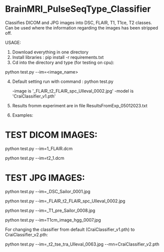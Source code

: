 # BrainMRI_PulseSeqType_Classifier
Classifies DICOM and JPG images into DSC, FLAIR, T1, T1ce, T2 classes. Can be used where the information regarding the images has been stripped off.

USAGE:
1) Download everything in one directory
2) Install libraries : pip install -r requirements.txt
3) Cd into the directory and type (for testing on cpu):

python test.py --im=<image_name>


4) Default setting run with command : 
python test.py 

    -image is '_FLAIR_t2_FLAIR_spc_Ulleval_0002.jpg'
    -model is 'CraiClassifier_v1.pth'


5) Results fromm experiment are in file ResultsFromExp_05012023.txt

6) Examples:


TEST DICOM IMAGES:
=================

python test.py --im=1_FLAIR.dcm

python test.py --im=t2_1.dcm


TEST JPG IMAGES:
==============

python test.py --im=_DSC_Sailor_0001.jpg 

python test.py --im=_FLAIR_t2_FLAIR_spc_Ulleval_0002.jpg

python test.py --im=_T1_pre_Sailor_0008.jpg

python test.py --im=T1cm_image_hgg_0007.jpg

For changing the classifier from default (CraiClassifier_v1.pth) to CraiClassifier_v2.pth:

python test.py --im=_t2_tse_tra_Ulleval_0063.jpg --mn=CraiClassifier_v2.pth
